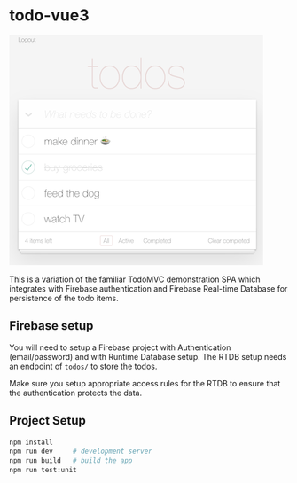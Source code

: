 # todo-vue3

![TodosMVC Vue3 Firebase](todos-vue.png)

This is a variation of the familiar TodoMVC demonstration SPA which integrates with Firebase authentication and
Firebase Real-time Database for persistence of the todo items.


## Firebase setup

You will need to setup a Firebase project with Authentication (email/password) and with Runtime Database setup.  The RTDB
setup needs an endpoint of `todos/` to store the todos.

Make sure you setup appropriate access rules for the RTDB to ensure that the authentication protects the data.

## Project Setup

```sh
npm install
npm run dev     # development server
npm run build   # build the app
npm run test:unit
```
